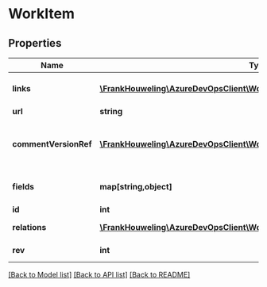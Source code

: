 # WorkItem

## Properties
Name | Type | Description | Notes
------------ | ------------- | ------------- | -------------
**links** | [**\FrankHouweling\AzureDevOpsClient\Work\Model\ReferenceLinks**](ReferenceLinks.md) | Link references to related REST resources. | [optional] 
**url** | **string** |  | [optional] 
**commentVersionRef** | [**\FrankHouweling\AzureDevOpsClient\Work\Model\WorkItemCommentVersionRef**](WorkItemCommentVersionRef.md) | Reference to a specific version of the comment added/edited/deleted in this revision. | [optional] 
**fields** | **map[string,object]** | Map of field and values for the work item. | [optional] 
**id** | **int** | The work item ID. | [optional] 
**relations** | [**\FrankHouweling\AzureDevOpsClient\Work\Model\WorkItemRelation[]**](WorkItemRelation.md) | Relations of the work item. | [optional] 
**rev** | **int** | Revision number of the work item. | [optional] 

[[Back to Model list]](../README.md#documentation-for-models) [[Back to API list]](../README.md#documentation-for-api-endpoints) [[Back to README]](../README.md)


